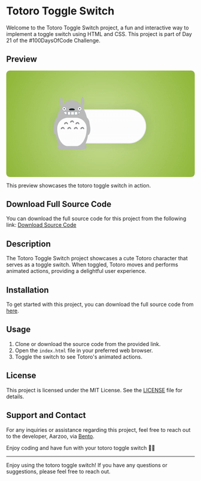 # Totoro Toggle Switch

Welcome to the Totoro Toggle Switch project, a fun and interactive way to implement a toggle switch using HTML and CSS. This project is part of Day 21 of the #100DaysOfCode Challenge.

## Preview

<div style="display: flex; align-items: center; justify-content: center; width: 100%; border-radius: 0.6rem;">
    <img src="preview.gif" alt="preview GIF" width="100%" height="100%" style="overflow: none; border-radius: inherit;"/>
</div>

This preview showcases the totoro toggle switch in action.

## Download Full Source Code

You can download the full source code for this project from the following link: [Download Source Code](https://t.me/CodeWithAarzoo)

## Description

The Totoro Toggle Switch project showcases a cute Totoro character that serves as a toggle switch. When toggled, Totoro moves and performs animated actions, providing a delightful user experience.

## Installation

To get started with this project, you can download the full source code from [here](https://t.me/CodeWithAarzoo).

## Usage

1. Clone or download the source code from the provided link.
2. Open the `index.html` file in your preferred web browser.
3. Toggle the switch to see Totoro's animated actions.

## License

This project is licensed under the MIT License. See the [LICENSE](LICENSE) file for details.

## Support and Contact

For any inquiries or assistance regarding this project, feel free to reach out to the developer, Aarzoo, via [Bento](https://bento.me/withaarzoo).

Enjoy coding and have fun with your totoro toggle switch 🐶✨

---

Enjoy using the totoro toggle switch! If you have any questions or suggestions, please feel free to reach out.
